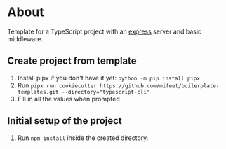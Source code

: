 # About
Template for a TypeScript project with an [express](https://expressjs.com/) server and basic middleware.

## Create project from template
1. Install pipx if you don't have it yet: `python -m pip install pipx`
2. Run `pipx run cookiecutter https://github.com/mifeet/boilerplate-templates.git --directory="typescript-cli"`
3. Fill in all the values when prompted

## Initial setup of the project
1. Run `npm install` inside the created directory.
